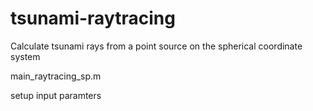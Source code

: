 # tsunami-raytracing

Calculate tsunami rays from a point source on the spherical coordinate system

main_raytracing_sp.m

setup input paramters
